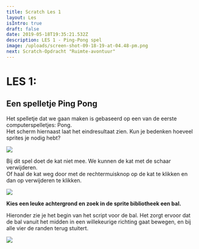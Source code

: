 ```yaml
---
title: Scratch Les 1
layout: Les
isIntro: true
draft: false
date: 2019-05-18T19:35:21.532Z
description: LES 1 - Ping-Pong spel
image: /uploads/screen-shot-09-18-19-at-04.48-pm.png
next: Scratch-Opdracht "Ruimte-avontuur"
---
```

# **LES 1:**

## **Een spelletje Ping Pong**

Het spelletje dat we gaan maken is gebaseerd op een van de eerste computerspelletjes: Pong. \
Het scherm hiernaast laat het eindresultaat zien. Kun je bedenken hoeveel sprites je nodig hebt?  

![](/uploads/screen-shot-09-18-19-at-04.48-pm.png)

Bij dit spel doet de kat niet mee. We kunnen de kat met de schaar verwijderen. \
Of haal de kat weg door met de rechtermuisknop op de kat te klikken en dan op verwijderen te klikken.

![](/uploads/screen-shot-09-18-19-at-04.39-pm.png)

**Kies een leuke achtergrond en zoek in de sprite bibliotheek een bal.** 

Hieronder zie je het begin van het script voor de bal. Het zorgt ervoor dat de bal vanuit het midden in een willekeurige richting gaat bewegen, en bij alle vier de randen terug stuitert. 

![](/uploads/bal-codes.png)
